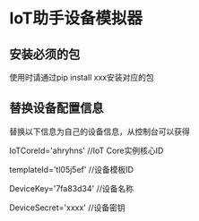 # IoT助手设备模拟器

## 安装必须的包

使用时请通过pip install xxx安装对应的包

## 替换设备配置信息

替换以下信息为自己的设备信息，从控制台可以获得

IoTCoreId='ahryhns'  //IoT Core实例核心ID

templateId='tl05j5ef'  //设备模板ID

DeviceKey='7fa83d34'  //设备名称

DeviceSecret='xxxx'  //设备密钥